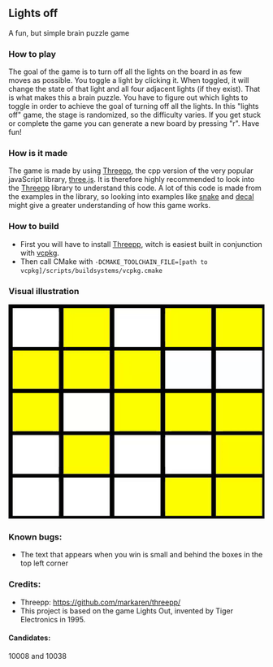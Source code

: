 ## Lights off

A fun, but simple brain puzzle game

### How to play
The goal of the game is to turn off all the lights on the board in as few moves as possible. You toggle a light by
clicking it. When toggled, it will change the state of that light and all four adjacent lights (if they exist). That is
what makes this a brain puzzle. You have to figure out which lights to toggle in order to achieve the goal of turning
off all the lights. In this "lights off" game, the stage is randomized, so the difficulty varies. If you get stuck or
complete the game you can generate a new board by pressing "r". Have fun!

### How is it made
The game is made by using [Threepp](https://github.com/markaren/threepp/), the cpp version of the very popular
javaScript library, [three.js](https://github.com/mrdoob/three.js/). It is therefore highly recommended to look into
the [Threepp](https://github.com/markaren/threepp/) library to understand this code. A lot of this code is made from
the examples in the library, so looking into examples like
[snake](https://github.com/markaren/threepp/tree/master/examples/projects/snake) and
[decal](https://github.com/markaren/threepp/blob/master/examples/objects/decal.cpp) might give a greater understanding
of how this game works.

### How to build
- First you will have to install [Threepp](https://github.com/markaren/threepp/), witch is easiest built in conjunction
  with [vcpkg](https://vcpkg.io/en/index.html).
- Then call CMake with `-DCMAKE_TOOLCHAIN_FILE=[path to vcpkg]/scripts/buildsystems/vcpkg.cmake`

### Visual illustration
![lightsoff.gif](Doc%2Flightsoff.gif)

### Known bugs:
- The text that appears when you win is small and behind the boxes in the top left corner

### Credits:
- Threepp: https://github.com/markaren/threepp/
- This project is based on the game Lights Out, invented by Tiger Electronics in 1995.

#### Candidates:
10008 and 10038
